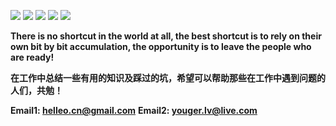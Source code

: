 
[![](https://img.shields.io/github/issues/yeaheo/youger.svg)](https://github.com/yeaheo/youger/issues)  [![](https://img.shields.io/github/forks/yeaheo/youger.svg)](https://github.com/yeaheo/youger/network) [![](https://img.shields.io/github/stars/yeaheo/youger.svg)](https://github.com/yeaheo/youger/stargazers) [![](https://travis-ci.org/yeaheo/youger.svg?branch=master)](https://travis-ci.org/yeaheo/youger) [![](https://img.shields.io/github/release/yeaheo/youger.svg)](https://github.com/yeaheo/youger/releases)

**There is no shortcut in the world at all, the best shortcut is to rely on their own bit by bit accumulation, the opportunity is to leave the people who are ready!**

**在工作中总结一些有用的知识及踩过的坑，希望可以帮助那些在工作中遇到问题的人们，共勉！**

**Email1: <helleo.cn@gmail.com>**
**Email2: <youger.lv@live.com>**
